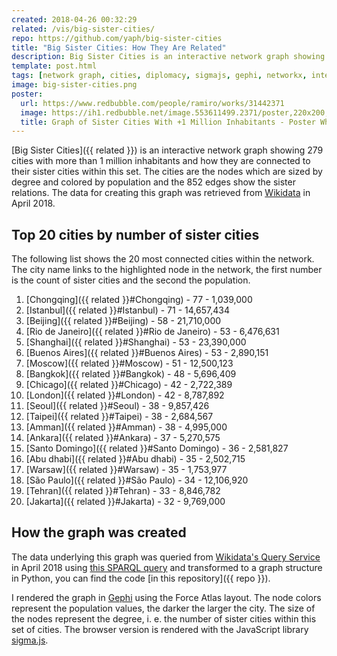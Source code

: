 ```yaml
---
created: 2018-04-26 00:32:29
related: /vis/big-sister-cities/
repo: https://github.com/yaph/big-sister-cities
title: "Big Sister Cities: How They Are Related"
description: Big Sister Cities is an interactive network graph showing 279 cities with more than 1 million inhabitants and how they are connected to their sister cities within this set.
template: post.html
tags: [network graph, cities, diplomacy, sigmajs, gephi, networkx, interactive]
image: big-sister-cities.png
poster:
  url: https://www.redbubble.com/people/ramiro/works/31442371
  image: https://ih1.redbubble.net/image.553611499.2371/poster,220x200,ffffff-pad,220x200,ffffff.u13.jpg
  title: Graph of Sister Cities With +1 Million Inhabitants - Poster White Canvas
---
```

[Big Sister Cities]({{ related }}) is an interactive network graph showing 279 cities with more than 1 million inhabitants and how they are connected to their sister cities within this set. The cities are the nodes which are sized by degree and colored by population and the 852 edges show the sister relations. The data for creating this graph was retrieved from [Wikidata](https://www.wikidata.org/) in April 2018.

## Top 20 cities by number of sister cities

The following list shows the 20 most connected cities within the network. The city name links to the highlighted node in the network, the first number is the count of sister cities and the second the population.

1. [Chongqing]({{ related }}#Chongqing) - 77 - 1,039,000
2. [Istanbul]({{ related }}#Istanbul) - 71 - 14,657,434
3. [Beijing]({{ related }}#Beijing) - 58 - 21,710,000
4. [Rio de Janeiro]({{ related }}#Rio de Janeiro) - 53 - 6,476,631
5. [Shanghai]({{ related }}#Shanghai) - 53 - 23,390,000
6. [Buenos Aires]({{ related }}#Buenos Aires) - 53 - 2,890,151
7. [Moscow]({{ related }}#Moscow) - 51 - 12,500,123
8. [Bangkok]({{ related }}#Bangkok) - 48 - 5,696,409
9. [Chicago]({{ related }}#Chicago) - 42 - 2,722,389
10. [London]({{ related }}#London) - 42 - 8,787,892
11. [Seoul]({{ related }}#Seoul) - 38 - 9,857,426
12. [Taipei]({{ related }}#Taipei) - 38 - 2,684,567
13. [Amman]({{ related }}#Amman) - 38 - 4,995,000
14. [Ankara]({{ related }}#Ankara) - 37 - 5,270,575
15. [Santo Domingo]({{ related }}#Santo Domingo) - 36 - 2,581,827
16. [Abu dhabi]({{ related }}#Abu dhabi) - 35 - 2,502,715
17. [Warsaw]({{ related }}#Warsaw) - 35 - 1,753,977
18. [São Paulo]({{ related }}#São Paulo) - 34 - 12,106,920
19. [Tehran]({{ related }}#Tehran) - 33 - 8,846,782
20. [Jakarta]({{ related }}#Jakarta) - 32 - 9,769,000

## How the graph was created

The data underlying this graph was queried from [Wikidata's Query Service](https://query.wikidata.org/) in April 2018 using [this SPARQL query](https://github.com/yaph/queries/blob/master/wikidata/big-sister-cities.sparql) and transformed to a graph structure in Python, you can find the code [in this repository]({{ repo }}).

I rendered the graph in [Gephi](https://gephi.org/) using the Force Atlas layout. The node colors represent the population values, the darker the larger the city. The size of the nodes represent the degree, i. e. the number of sister cities within this set of cities. The browser version is rendered with the JavaScript library [sigma.js](http://sigmajs.org/).